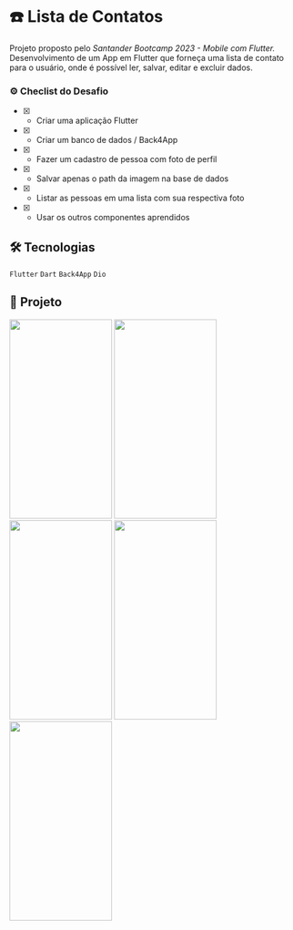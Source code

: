 # :telephone: Lista de Contatos

Projeto proposto pelo <em>Santander Bootcamp 2023 - Mobile com Flutter.</em><br />
Desenvolvimento de um App em Flutter que forneça uma lista de contato para o usuário, onde é possível ler, salvar, editar e excluir dados.

### ⚙️ Checlist do Desafio

- [x] - Criar uma aplicação Flutter​
- [x] - Criar um banco de dados / Back4App​
- [x] - Fazer um cadastro de pessoa com foto de perfil​
- [x] - Salvar apenas o path da imagem na base de dados​
- [x] - Listar as pessoas em uma lista com sua respectiva foto​
- [x] - Usar os outros componentes aprendidos

## 🛠 Tecnologias

```Flutter``` ``` Dart ``` ```Back4App``` ``` Dio ```

## :iphone: Projeto

<img src="https://github.com/DiegoBernardes95/app_lista_de_contatos/assets/113109526/336cb90e-a49a-452f-b55f-c9b08e2b2039" height=350 width=180/>
<img src="https://github.com/DiegoBernardes95/app_lista_de_contatos/assets/113109526/133f2146-5d6f-4669-95f2-a560874db0a5" height=350 width=180/>
<img src="https://github.com/DiegoBernardes95/app_lista_de_contatos/assets/113109526/2d7954ef-c55c-4a19-a481-06589f5fa2ca" height=350 width=180/>
<img src="https://github.com/DiegoBernardes95/app_lista_de_contatos/assets/113109526/496b2063-272a-44db-a87e-3ca1abc60a5d" height=350 width=180/>
<img src="https://github.com/DiegoBernardes95/app_lista_de_contatos/assets/113109526/62a05dad-17d1-47a9-ab5d-07972e4e2954" height=350 width=180/>
